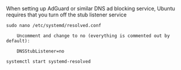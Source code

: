 When setting up AdGuard or similar DNS ad blocking service, Ubuntu requires that you turn off the stub listener service

```systemctl stop systemd-resolved
sudo nano /etc/systemd/resolved.conf

	Uncomment and change to no (everything is commented out by default):

	DNSStubListener=no

systemctl start systemd-resolved
```